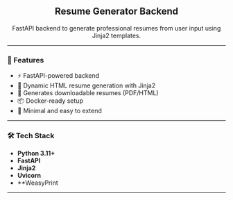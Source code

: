 

<h2 align="center">Resume Generator Backend</h2>

<p align="center">
  FastAPI backend to generate professional resumes from user input using Jinja2 templates.
</p>

---

### 🚀 Features

- ⚡ FastAPI-powered backend
- 🧠 Dynamic HTML resume generation with Jinja2
- 📄 Generates downloadable resumes (PDF/HTML)
- 📦 Docker-ready setup
- 🧪 Minimal and easy to extend

---

### 🛠️ Tech Stack

- **Python 3.11+**
- **FastAPI**
- **Jinja2**
- **Uvicorn**
- **WeasyPrint

---


